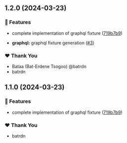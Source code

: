 ## 1.2.0 (2024-03-23)


### 🚀 Features

- complete implementation of graphql fixture ([719b7b9](https://github.com/batrdn/mocking-bird/commit/719b7b9))

- **graphql:** graphql fixture generation ([#3](https://github.com/batrdn/mocking-bird/pull/3))


### ❤️  Thank You

- Bataa (Bat-Erdene Tsogoo) @batrdn
- batrdn

## 1.1.0 (2024-03-23)


### 🚀 Features

- complete implementation of graphql fixture ([719b7b9](https://github.com/batrdn/mocking-bird/commit/719b7b9))


### ❤️  Thank You

- batrdn